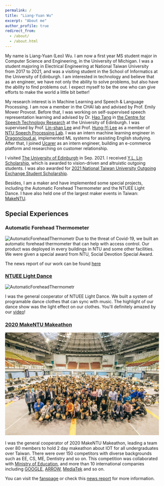 ```yaml
---
permalink: /
title: "Liang-Yuan Wu"
excerpt: "About me"
author_profile: true
redirect_from: 
  - /about/
  - /about.html
---
```


My name is Liang-Yuan (Leo) Wu. I am now a first year MS student major in Computer Science and Engineering, in the University of Michigan. I was a student majoring in Electrical Engineering at National Taiwan University from 2017 to 2021, and was a visiting student in the School of Informatics at the University of Edinburgh. I am interested in technology and believe that as an engineer, we have not only the ability to solve problems, but also have the ability to find problems out. I expect myself to be the one who can give efforts to make the world a little bit better!

My research interest is in Machine Learning and Speech & Language Processing. I am now a member in the CHAI lab and advised by Prof. Emily Mower Provost. Before that, I was working on self-supervised speech representation learning and advised by Dr. [Hao Tang](http://people.csail.mit.edu/haotang/) in [the Centre for Speech Technology Research](https://www.cstr.ed.ac.uk/) at the University of Edinburgh. I was supervised by Prof. [Lin-shan Lee](http://speech.ee.ntu.edu.tw/previous_version/lslNew.htm) and Prof. [Hung-Yi Lee](http://speech.ee.ntu.edu.tw/~tlkagk/)  as a member of [NTU Speech Processing Lab](http://speech.ee.ntu.edu.tw/). I was an intern machine learning engineer in [Dragoncloud.ai](https://sites.google.com/view/abc123-ai/home), implemented ML systems for assisting English studying. After that, I joined [Ucarer](https://ucarer.tw) as an intern engineer, building an e-commerce platform and researching on customer relationship.

I visited [The University of Edinburgh](https://www.ed.ac.uk) in Sep. 2021. I received [Y.L. Lin Scholarship]('https://scholarship.ylledu.org.tw/'), which is awarded to vision-driven and altruistic outgoing students. I was also awarded for [2021 National Taiwan University Outgoing Exchange Student Scholarship](https://oia.ntu.edu.tw/en/page/index/menu_sn/2561).

Besides, I am a maker and have implemented some special projects, including the Automatic Forehead Thermometer and the NTUEE Light Dance. I have also held one of the largest maker events in Taiwan: [MakeNTU](https://make.ntuee.org/).

## Special Experiences

### Automatic Forehead Thermometer

![AutomaticForeheadThermometr](/images/aft.jpg)
Due to the threat of Covid-19, we built an automatic forehead thermometer that can help with access control. Our product was deployed in every buildings in NTU and some other facilities. We were given a special award from NTU, Social Devotion Special Award.

The news report of our work can be found [here](https://flipedu.parenting.com.tw/article/6004)

### [NTUEE Light Dance](https://www.youtube.com/watch?v=OTdngU70CHo)

![AutomaticForeheadThermometr](/images/lightdance.png)
<!-- <iframe width="560" height="315" src="https://www.youtube.com/embed/OTdngU70CHo" frameborder="0" allow="accelerometer; autoplay; clipboard-write; encrypted-media; gyroscope; picture-in-picture" allowfullscreen></iframe> -->

I was the general cooperator of NTUEE Light Dance. We built a system of programable dance clothes that can sync with music. The highlight of our dance show was the light effect on our clothes. You'll definitely amazed by our [video](https://www.youtube.com/watch?v=OTdngU70CHo)!

### [2020 MakeNTU Makeathon](https://make.ntuee.org)

![MakeNTU](/images/makentu.jpg)

I was the general cooperator of 2020 MakeNTU Makeathon, leading a team over 80 members to hold 2 day makeathon about IOT for all undergraduates over Taiwan. There were over 150 competitors with diverse backgrounds such as EE, CS, ME, Dentistry and so on. This competition was collaborated with [Ministry of Education](https://english.moe.gov.tw/mp-1.html), and more than 10 international companies including [GOOGLE](https://about.google), [ARROW](https://www.arrow.com), [MediaTek](https://www.mediatek.com) and so on.

You can visit the [fanspage](https://www.facebook.com/makentu.ntuee) or check this [news report](https://udn.com/news/story/6928/4927267) for more information.

<script type="text/javascript" id="clustrmaps" src="//clustrmaps.com/map_v2.js?d=M4p_l6n5ib-q6crlKCjrubCiYwR9okn5aM-Pc5vrlOM&cl=ffffff&w=a"></script>